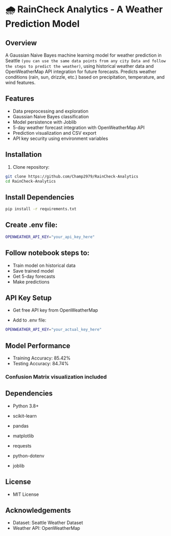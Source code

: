 # 🌧️ RainCheck Analytics - A Weather Prediction Model

## Overview
A Gaussian Naive Bayes machine learning model for weather prediction in Seattle ```(you can use the same data points from any city Data and follow the steps to predict the weather)```, using historical weather data and OpenWeatherMap API integration for future forecasts. Predicts weather conditions (rain, sun, drizzle, etc.) based on precipitation, temperature, and wind features.

## Features
- Data preprocessing and exploration
- Gaussian Naive Bayes classification
- Model persistence with Joblib
- 5-day weather forecast integration with OpenWeatherMap API
- Prediction visualization and CSV export
- API key security using environment variables

## Installation 
1. Clone repository:
```bash
git clone https://github.com/Champ2979/RainCheck-Analytics
cd RainCheck-Analytics

```
## Install Dependencies
```bash
pip install -r requirements.txt
```
## Create .env file:
```bash
OPENWEATHER_API_KEY="your_api_key_here"
```

## Follow notebook steps to:

- Train model on historical data
- Save trained model
- Get 5-day forecasts
- Make predictions

## API Key Setup
- Get free API key from OpenWeatherMap

- Add to .env file:
```bash
OPENWEATHER_API_KEY="your_actual_key_here"
```
## Model Performance
- Training Accuracy: 85.42%
- Testing Accuracy: 84.74%

### Confusion Matrix visualization included

## Dependencies
- Python 3.8+

- scikit-learn

- pandas

- matplotlib

- requests

- python-dotenv

- joblib

## License
- MIT License

## Acknowledgements
- Dataset: Seattle Weather Dataset
- Weather API: OpenWeatherMap

